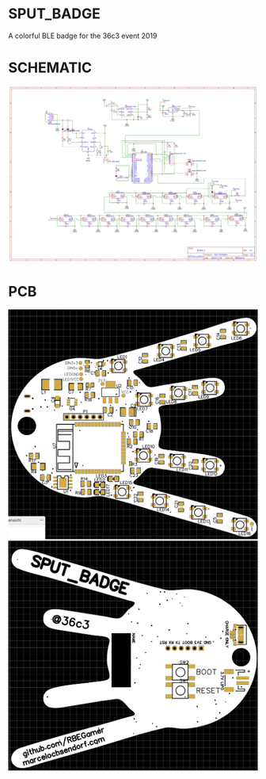 # SPUT_BADGE
A colorful BLE badge for the 36c3 event 2019



# SCHEMATIC

![Gopher image](src/schematic/schem.png)

# PCB


![Gopher image](src/schematic/pcb_render_frront.png)
![Gopher image](src/schematic/pcb_render_back.png)

